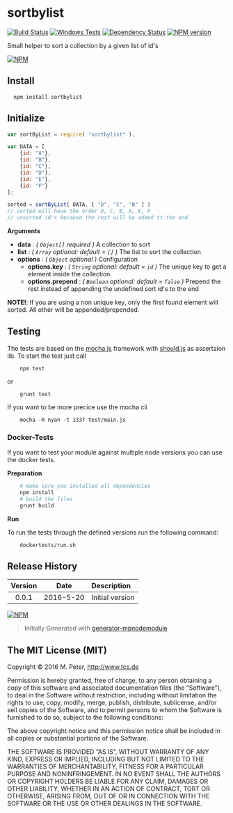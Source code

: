 sortbylist
============

[![Build Status](https://secure.travis-ci.org/mpneuried/sortbylist.png?branch=master)](http://travis-ci.org/mpneuried/sortbylist)
[![Windows Tests](https://img.shields.io/appveyor/ci/mpneuried/sortbylist.svg?label=Windows%20Test)]()
[![Dependency Status](https://david-dm.org/mpneuried/sortbylist.png)](https://david-dm.org/mpneuried/sortbylist)
[![NPM version](https://badge.fury.io/js/sortbylist.png)](http://badge.fury.io/js/sortbylist)

Small helper to sort a collection by a given list of id's

[![NPM](https://nodei.co/npm/sortbylist.png?downloads=true&stars=true)](https://nodei.co/npm/sortbylist/)

## Install

```
  npm install sortbylist
```

## Initialize

```js
var sortByList = require( "sortbylist" );

var DATA = [
	{id: "A"},
	{id: "B"},
	{id: "C"},
	{id: "D"},
	{id: "E"},
	{id: "F"}
];

sorted = sortByList( DATA, [ "D", "C", "B" ] )
// sorted will have the order D, C, B, A, E, F
// unsorted id's because the rest will be added tt the end
```

**Arguments** 

- **data** : *( `Object[]` required )* A collection to sort
- **list** : *( `Array` optional: default = `[]` )* The list to sort the collection
- **options** : *( `Object` optional )* Configuration
  - **options.key** : *( `String` optional: default = `id` )* The unique key to get a element inside the collection.
  - **options.prepend** : *( `Boolean` optional: default = `false` )* Prepend the rest instead of appending the undefined sort id's to the end

**NOTE!**: If you are using a non unique key, only the first found element will sorted. All other will be appended/prepended.

## Testing

The tests are based on the [mocha.js](https://mochajs.org/) framework with [should.js](https://shouldjs.github.io/) as assertaion lib.
To start the test just call

```
	npm test
```

or

```
	grunt test
```

If you want to be more precice use the mocha cli

```
	mocha -R nyan -t 1337 test/main.js
```

### Docker-Tests

If you want to test your module against multiple node versions you can use the docker tests.

**Preparation**

```sh
	# make sure you installed all dependencies
	npm install
	# build the files
	grunt build
```

**Run**

To run the tests through the defined versions run the following command:

```
	dockertests/run.sh
```


## Release History
|Version|Date|Description|
|:--:|:--:|:--|
|0.0.1|2016-5-20|Initial version|

[![NPM](https://nodei.co/npm-dl/sortbylist.png?months=6)](https://nodei.co/npm/sortbylist/)

> Initially Generated with [generator-mpnodemodule](https://github.com/mpneuried/generator-mpnodemodule)

## The MIT License (MIT)

Copyright © 2016 M. Peter, http://www.tcs.de

Permission is hereby granted, free of charge, to any person obtaining a copy of this software and associated documentation files (the “Software”), to deal in the Software without restriction, including without limitation the rights to use, copy, modify, merge, publish, distribute, sublicense, and/or sell copies of the Software, and to permit persons to whom the Software is furnished to do so, subject to the following conditions:

The above copyright notice and this permission notice shall be included in all copies or substantial portions of the Software.

THE SOFTWARE IS PROVIDED “AS IS”, WITHOUT WARRANTY OF ANY KIND, EXPRESS OR IMPLIED, INCLUDING BUT NOT LIMITED TO THE WARRANTIES OF MERCHANTABILITY, FITNESS FOR A PARTICULAR PURPOSE AND NONINFRINGEMENT. IN NO EVENT SHALL THE AUTHORS OR COPYRIGHT HOLDERS BE LIABLE FOR ANY CLAIM, DAMAGES OR OTHER LIABILITY, WHETHER IN AN ACTION OF CONTRACT, TORT OR OTHERWISE, ARISING FROM, OUT OF OR IN CONNECTION WITH THE SOFTWARE OR THE USE OR OTHER DEALINGS IN THE SOFTWARE.
